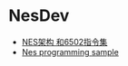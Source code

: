 
# NesDev

 - [NES架构 和6502指令集](https://github.com/mebusy/notes/blob/master/dev_notes/6502.md)
 - [Nes programming sample](https://github.com/mebusy/notes/blob/master/dev_notes/6502_programming.md)




